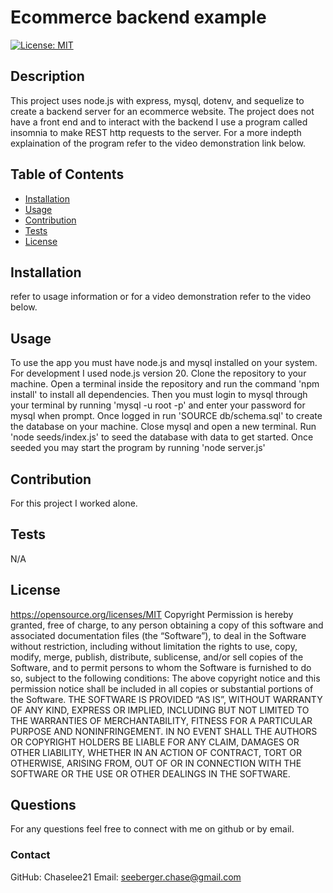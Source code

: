 # Ecommerce backend example
  [![License: MIT](https://img.shields.io/badge/License-MIT-yellow.svg)](#license)
  ## Description
  This project uses node.js with express, mysql, dotenv, and sequelize to create a backend server for an ecommerce website. The project does not have a front end and to interact with the backend I use a program called insomnia to make REST http requests to the server. For a more indepth explaination of the program refer to the video demonstration link below.
  ## Table of Contents
  - [Installation](#installation)
  - [Usage](#usage)
  - [Contribution](#contribution)
  - [Tests](#tests)
  - [License](#license)
  ## Installation
  refer to usage information or for a video demonstration refer to the video below.
  ## Usage
  To use the app you must have node.js and mysql installed on your system. For development I used node.js version 20. Clone the repository to your machine. Open a terminal inside the repository and run the command 'npm install' to install all dependencies. Then you must login to mysql through your terminal by running 'mysql -u root -p' and enter your password for mysql when prompt. Once logged in run 'SOURCE db/schema.sql' to create the database on your machine. Close mysql and open a new terminal. Run 'node seeds/index.js' to seed the database with data to get started. Once seeded you may start the program by running 'node server.js'
  ## Contribution
  For this project I worked alone. 
  ## Tests
  N/A
  ## License
  https://opensource.org/licenses/MIT
  Copyright <YEAR> <COPYRIGHT HOLDER>
      Permission is hereby granted, free of charge, to any person obtaining a copy of this software and associated documentation files (the “Software”), to deal in the Software without restriction, including without limitation the rights to use, copy, modify, merge, publish, distribute, sublicense, and/or sell copies of the Software, and to permit persons to whom the Software is furnished to do so, subject to the following conditions:
      The above copyright notice and this permission notice shall be included in all copies or substantial portions of the Software.
      THE SOFTWARE IS PROVIDED “AS IS”, WITHOUT WARRANTY OF ANY KIND, EXPRESS OR IMPLIED, INCLUDING BUT NOT LIMITED TO THE WARRANTIES OF MERCHANTABILITY, FITNESS FOR A PARTICULAR PURPOSE AND NONINFRINGEMENT. IN NO EVENT SHALL THE AUTHORS OR COPYRIGHT HOLDERS BE LIABLE FOR ANY CLAIM, DAMAGES OR OTHER LIABILITY, WHETHER IN AN ACTION OF CONTRACT, TORT OR OTHERWISE, ARISING FROM, OUT OF OR IN CONNECTION WITH THE SOFTWARE OR THE USE OR OTHER DEALINGS IN THE SOFTWARE.
  ## Questions
  For any questions feel free to connect with me on github or by email.
  ### Contact
  GitHub: Chaselee21
  Email: seeberger.chase@gmail.com
